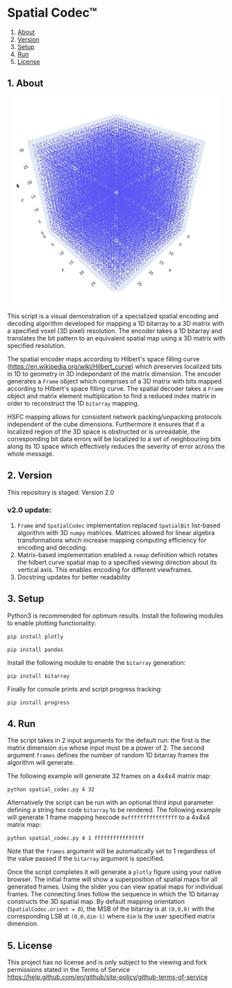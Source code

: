 # Spatial Codec™

1. [ About ](#about)
2. [ Version ](#version)
3. [ Setup ](#setup)
4. [ Run ](#run)
5. [ License ](#lic)


<a name="about"></a>

## 1. About
<p align="center">
  <img src="3DFractal.gif"/>
</p>

This script is a visual demonstration of a specialized spatial encoding and decoding algorithm developed for mapping a 1D bitarray to a 3D matrix with a specified voxel (3D pixel) resolution. The encoder takes a 1D bitarray and translates the bit pattern to an equivalent spatial map using a 3D matrix with specified resolution.

The spatial encoder maps according to Hilbert's space filling curve (https://en.wikipedia.org/wiki/Hilbert_curve) which preserves localized bits in 1D to geometry in 3D independant of the matrix dimension. The encoder generates a `Frame` object which comprises of a 3D matrix with bits mapped according to Hilbert's space filling curve. The spatial decoder takes a `Frame` object and matrix element multiplication to find a reduced index matrix in order to reconstruct the 1D `bitarray` mapping.

HSFC mapping allows for consistent network packing/unpacking protocols independent of the cube dimensions. Furthermore it ensures that if a localized region of the 3D space is obstructed or is unreadable, the corresponding bit data errors will be localized to a set of neighbouring bits along its 1D space which effectively reduces the severity of error across the whole message.


<a name="version"></a>

## 2. Version
This repository is staged: Version 2.0

### v2.0 update:
1. `Frame` and `SpatialCodec` implementation replaced `SpatialBit` list-based algorithm with 3D `numpy` matrices. Matrices allowed for linear algebra transformations which increase mapping computing efficiency for encoding and decoding.
2. Matrix-based implementation enabled a `remap` definition which rotates the hilbert curve spatial map to a specified viewing direction about its vertical axis. This enables encoding for different viewframes.
3. Docstring updates for better readability


<a name="setup"></a>

## 3. Setup
Python3 is recommended for optimum results. Install the following modules to enable plotting functionality:
```
pip install plotly
```
```
pip install pandas
```
Install the following module to enable the `bitarray` generation:
```
pip install bitarray
```
Finally for console prints and script progress tracking:
```
pip install progress
```

<a name="run"></a>

## 4. Run

The script takes in 2 input arguments for the default run: the first is the matrix dimension `dim` whose input must be a power of 2. The second argument `frames` defines the number of random 1D bitarray frames the algorithm will generate.

The following example will generate 32 frames on a 4x4x4 matrix map:
```
python spatial_codec.py 4 32
```

Alternatively the script can be run with an optional third input parameter defining a string hex code `bitarray` to be rendered. The following example will generate 1 frame mapping hexcode `0xffffffffffffffff` to a 4x4x4 matrix map:
```
python spatial_codec.py 4 1 ffffffffffffffff
```
Note that the `frames` argument will be automatically set to 1 regardless of the value passed if the `bitarray` argument is specified.

Once the script completes it will generate a `plotly` figure using your native browser. The initial frame will show a superposition of spatial maps for all generated frames. Using the slider you can view spatial maps for individual frames. The connecting lines follow the sequence in which the 1D bitarray constructs the 3D spatial map. By default mapping orientation (``SpatialCodec.orient = 0``), the MSB of the bitarray is at `(0,0,0)` with the corresponding LSB at `(0,0,dim-1)` where `dim` is the user specified matrix dimension.


<a name="lic"></a>

## 5. License

This project has no license and is only subject to the viewing and fork permissions stated in the Terms of Service https://help.github.com/en/github/site-policy/github-terms-of-service
